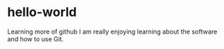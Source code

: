 # hello-world
Learning more of github
I am really enjoying learning about the software and how to use Git.

